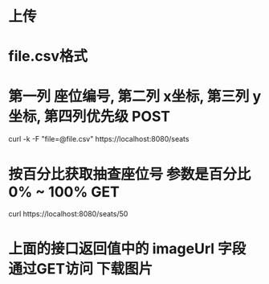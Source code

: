 # 上传
# file.csv格式
# 第一列 座位编号, 第二列 x坐标, 第三列 y坐标, 第四列优先级 POST
curl -k -F "file=@file.csv" https://localhost:8080/seats

# 按百分比获取抽查座位号 参数是百分比 0% ~ 100% GET
curl https://localhost:8080/seats/50

# 上面的接口返回值中的 imageUrl 字段 通过GET访问 下载图片

